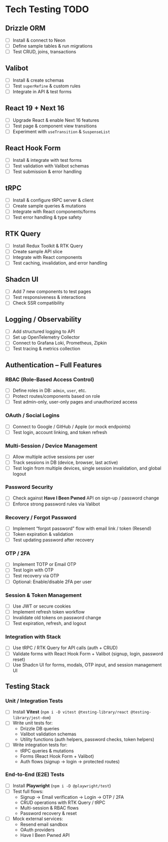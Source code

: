 # Tech Testing TODO

## Drizzle ORM

* [ ] Install & connect to Neon
* [ ] Define sample tables & run migrations
* [ ] Test CRUD, joins, transactions

## Valibot

* [ ] Install & create schemas
* [ ] Test `superRefine` & custom rules
* [ ] Integrate in API & test forms

## React 19 + Next 16

* [ ] Upgrade React & enable Next 16 features
* [ ] Test page & component view transitions
* [ ] Experiment with `useTransition` & `SuspenseList`

## React Hook Form

* [ ] Install & integrate with test forms
* [ ] Test validation with Valibot schemas
* [ ] Test submission & error handling

## tRPC

* [ ] Install & configure tRPC server & client
* [ ] Create sample queries & mutations
* [ ] Integrate with React components/forms
* [ ] Test error handling & type safety

## RTK Query

* [ ] Install Redux Toolkit & RTK Query
* [ ] Create sample API slice
* [ ] Integrate with React components
* [ ] Test caching, invalidation, and error handling

## Shadcn UI

* [ ] Add 7 new components to test pages
* [ ] Test responsiveness & interactions
* [ ] Check SSR compatibility

## Logging / Observability

* [ ] Add structured logging to API
* [ ] Set up OpenTelemetry Collector
* [ ] Connect to Grafana Loki, Prometheus, Zipkin
* [ ] Test tracing & metrics collection

## Authentication – Full Features

### RBAC (Role-Based Access Control)

* [ ] Define roles in DB: `admin`, `user`, etc.
* [ ] Protect routes/components based on role
* [ ] Test admin-only, user-only pages and unauthorized access

### OAuth / Social Logins

* [ ] Connect to Google / GitHub / Apple (or mock endpoints)
* [ ] Test login, account linking, and token refresh

### Multi-Session / Device Management

* [ ] Allow multiple active sessions per user
* [ ] Track sessions in DB (device, browser, last active)
* [ ] Test login from multiple devices, single session invalidation, and global logout

### Password Security

* [ ] Check against **Have I Been Pwned** API on sign-up / password change
* [ ] Enforce strong password rules via Valibot

### Recovery / Forgot Password

* [ ] Implement “forgot password” flow with email link / token (Resend)
* [ ] Token expiration & validation
* [ ] Test updating password after recovery

### OTP / 2FA

* [ ] Implement TOTP or Email OTP
* [ ] Test login with OTP
* [ ] Test recovery via OTP
* [ ] Optional: Enable/disable 2FA per user

### Session & Token Management

* [ ] Use JWT or secure cookies
* [ ] Implement refresh token workflow
* [ ] Invalidate old tokens on password change
* [ ] Test expiration, refresh, and logout

### Integration with Stack

* [ ] Use tRPC / RTK Query for API calls (auth + CRUD)
* [ ] Validate forms with React Hook Form + Valibot (signup, login, password reset)
* [ ] Use Shadcn UI for forms, modals, OTP input, and session management UI

## Testing Stack

### Unit / Integration Tests

* [ ] Install **Vitest** (`npm i -D vitest @testing-library/react @testing-library/jest-dom`)
* [ ] Write unit tests for:
  * Drizzle DB queries
  * Valibot validation schemas
  * Utility functions (auth helpers, password checks, token helpers)
* [ ] Write integration tests for:
  * tRPC queries & mutations
  * Forms (React Hook Form + Valibot)
  * Auth flows (signup → login → protected routes)

### End-to-End (E2E) Tests

* [ ] Install **Playwright** (`npm i -D @playwright/test`)
* [ ] Test full flows:
  * Signup → Email verification → Login → OTP / 2FA
  * CRUD operations with RTK Query / tRPC
  * Multi-session & RBAC flows
  * Password recovery & reset
* [ ] Mock external services:
  * Resend email sandbox
  * OAuth providers
  * Have I Been Pwned API
